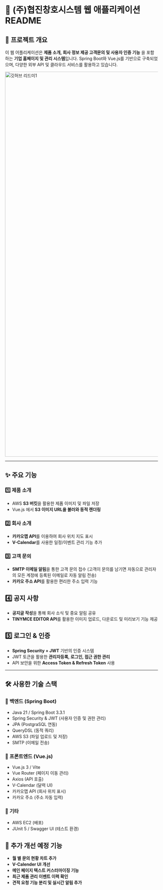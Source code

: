 # 🚀 (주)협진창호시스템 웹 애플리케이션 README

## 📖 프로젝트 개요
이 웹 어플리케이션은 **제품 소개, 회사 정보 제공 고객문의 및 사용자 인증 기능** 을 포함하는 **기업 홈페이지 및 관리 시스템**입니다.
Spring Boot와 Vue.js를 기반으로 구축되었으며, 다양한 외부 API 및 클라우드 서비스를 활용하고 있습니다.

<img width="1265" alt="깃허브 리드미1" src="https://github.com/user-attachments/assets/20d3b362-e8a2-4348-aa06-274b3e246617" />


---

## ✨ 주요 기능

### 1️⃣ **제품 소개**
- AWS **S3 버킷**을 활용한 제품 이미지 및 파일 저장
- Vue.js 에서 **S3 이미지 URL을 불러와 동적 렌더링**

### 2️⃣ **회사 소개**
- **카카오맵 API**를 이용하여 회사 위치 지도 표시
- **V-Calendar**를 사용한 일정/이벤트 관리 기능 추가

### 3️⃣ **고객 문의**
- **SMTP 이메일 알림**을 통한 고객 문의 접수
(고객이 문의를 남기면 자동으로 관리자의 모든 계정에 등록된 이메일로 자동 알림 전송)
- **카카오 주소 API**를 활용한 편리한 주소 입력 기능

## 4️⃣ **공지 사항**
- **공지글 작성**을 통해 회사 소식 및 중요 알림 공유
- **TINYMCE EDITOR API**를 활용한 이미지 업로드, 다운로드 및 미리보기 기능 제공

## 5️⃣ **로그인 & 인증**
- **Spring Security + JWT** 기반의 인증 시스템
- JWT 토큰을 활용한 **관리자등록, 로그인, 접근 권한 관리**
- API 보안을 위한 **Access Token & Refresh Token** 사용
---

## 🛠 **사용한 기술 스택**
### 🔹 **백엔드 (Spring Boot)**
- Java 21 / Spring Boot 3.3.1
- Spring Security & JWT (사용자 인증 및 권한 관리)
- JPA (PostgraSQL 연동)
- QueryDSL (동적 쿼리)
- AWS S3 (파일 업로드 및 저장)
- SMTP (이메일 전송)

### 🔹 **프론트엔드 (Vue.js)**
- Vue.js 3 / Vite
- Vue Router (페이지 이동 관리)
- Axios (API 호출)
- V-Calendar (달력 UI)
- 카카오맵 API (회사 위치 표시)
- 카카오 주소 (주소 자동 입력)

### 🔹 **기타**
- AWS EC2 (배포)
- JUnit 5 / Swagger UI (테스트 환경)

## 🎯 추가 개선 예정 기능
- **월 별 문의 현황 차트 추가** 
- **V-Calender UI 개선**
- **메인 페이지 텍스트 커스터마이징 기능**
- **최근 제품 관리 이벤트 이력 확인**
- **견적 요청 기능 분리 및 실시간 알림 추가**
